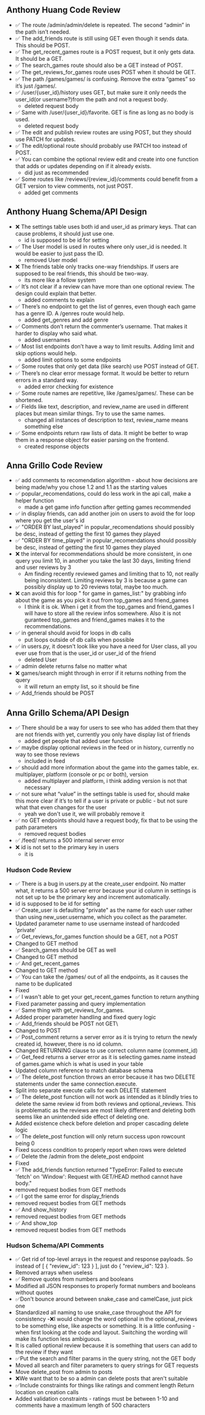 ## Anthony Huang Code Review
- ✅ The route /admin/admin/delete is repeated. The second “admin” in the path isn’t needed.
- ✅ The add_friends route is still using GET even though it sends data. This should be POST.
- ✅ The get_recent_games route is a POST request, but it only gets data. It should be a GET.
- ✅ The search_games route should also be a GET instead of POST.
- ✅ The get_reviews_for_games route uses POST when it should be GET.
- ✅ The path /games/games/ is confusing. Remove the extra “games” so it’s just /games/.
- ✅ /user/{user_id}/history uses GET, but make sure it only needs the user_id(or username?)from the path and not a request body.
  - deleted request body
- ✅ Same with /user/{user_id}/favorite. GET is fine as long as no body is used.
  - deleted request body
- ✅ The edit and publish review routes are using POST, but they should use PATCH for updates.
- ✅ The edit/optional route should probably use PATCH too instead of POST.
- ✅ You can combine the optional review edit and create into one function that adds or updates depending on if it already exists.
  - did just as recommended
- ✅ Some routes like /reviews/{review_id}/comments could benefit from a GET version to view comments, not just POST.
  - added get comments

## Anthony Huang Schema/API Design
- ❌ The settings table uses both id and user_id as primary keys. That can cause problems, it should just use one.
    - id is supposed to be id for setting
- ✅ The User model is used in routes where only user_id is needed. It would be easier to just pass the ID.
  - removed User model
- ❌ The friends table only tracks one-way friendships. If users are supposed to be real friends, this should be two-way.
    - its more like a follow system
- ✅ It’s not clear if a review can have more than one optional review. The design could explain that better.
  - added comments to explain
- ✅ There’s no endpoint to get the list of genres, even though each game has a genre ID. A /genres route would help.
  - added get_genres and add genre
- ✅ Comments don’t return the commenter’s username. That makes it harder to display who said what.
  - added usernames
- ✅ Most list endpoints don’t have a way to limit results. Adding limit and skip options would help.
  - added limit options to some endpoints
- ✅ Some routes that only get data (like search) use POST instead of GET.
- ✅ There’s no clear error message format. It would be better to return errors in a standard way.
  - added error checking for existence
- ✅ Some route names are repetitive, like /games/games/. These can be shortened.
- ✅ Fields like text, description, and review_name are used in different places but mean similar things. Try to use the same names.
  - changed all instances of description to text, review_name means something else
- ✅ Some endpoints return raw lists of data. It might be better to wrap them in a response object for easier parsing on the frontend.
  - created response objects

## Anna Grillo Code Review
- ✅ add comments to recomendation algorithm - about how decisions are being made/why you chose 1.2 and 1.1 as the starting values
- ✅ popular_recomendations, could do less work in the api call, make a helper function
  - made a get game info function after getting games recommended
- ✅ in display friends, can add another join on users to avoid the for loop where you get the user's id
- ✅ "ORDER BY last_played" in popular_recomendations should possibly be desc, instead of getting the first 10 games they played
- ✅ "ORDER BY time_played" in popular_recomendations should possibly be desc, instead of getting the first 10 games they played
- ❌ the interval for recommendations should be more consistent, in one query you limit 10, in another you take the last 30 days, limiting friend and user reviews by 3
  - Am finding recently reviewed games and limiting that to 10, not really being inconsistent. Limiting reviews by 3 is because a game can possibly display up to 20 reviews total, maybe too much.
- ❌ can avoid this for loop " for game in games_list:" by grabbing info about the game as you pick it out from top_games and friend_games
  - I think it is ok. When i get it from the top_games and friend_games I will have to store all the review infos somewhere. Also it is not guranteed top_games and friend_games makes it to the recommendations. 
- ✅ in general should avoid for loops in db calls
  - put loops outside of db calls when possible
- ✅ in users.py, it doesn't look like you have a need for User class, all you ever use from that is the user_id or user_id of the friend
  - deleted User
- ✅ admin delete returns false no matter what
- ❌ games/search might through in error if it returns nothing from the query
  - it will return an empty list, so it should be fine
- ✅ Add_friends should be POST 

## Anna Grillo Schema/API Design
- ✅ There should be a way for users to see who has added them that they are not friends with yet, currently you only have display list of friends
  - added get people that added user function
- ✅ maybe display optional reviews in the feed or in history, currently no way to see those reviews
  - included in feed
- ✅ should add more information about the game into the games table, ex. multiplayer, platform (console or pc or both), version
  - added multiplayer and platform, i think adding version is not that necessary
- ✅ not sure what “value” in the settings table is used for, should make this more clear if it’s to tell if a user is private or public - but not sure what that even changes for the user
  - yeah we don't use it, we will probably remove it
- ✅ no GET endpoints should have a request body, fix that to be using the path parameters
  - removed request bodies
- ✅ /feed/ returns a 500 internal server error
- ❌ id is not set to the primary key in users
  - it is

### Hudson Code Review

- ✅ There is a bug in users.py at the create_user endpoint. No matter what, it returns a 500 server error because your id column in settings is not set up to be the primary key and increment automatically.
- id is supposed to be id for setting
- ✅ Create_user is defaulting "private" as the name for each user rather than using new_user.username, which you collect as the parameter.
- Updated parameter name to use username instead of hardcoded 'private'
- ✅ Get_reviews_for_games function should be a GET, not a POST
- Changed to GET method
- ✅ Search_games should be GET as well
- Changed to GET method
- ✅ And get_recent_games
- Changed to GET method
- ✅ You can take the /games/ out of all the endpoints, as it causes the name to be duplicated
- Fixed
- ✅ I wasn't able to get your get_recent_games function to return anything
- Fixed parameter passing and query implementation
- ✅ Same thing with get_reviews_for_games.
- Added proper parameter handling and fixed query logic
- ✅ Add_friends should be POST not GET\
- Changed to POST
- ✅ Post_comment returns a server error as it is trying to return the newly created id, however, there is no id column.
- Changed RETURNING clause to use correct column name (comment_id)
- ✅ Get_feed returns a server error as it is selecting games.name instead of games.game which is what is used in your table
- Updated column reference to match database schema
- ✅ The delete_post function throws an error because it has two DELETE statements under the same connection.execute.
- Split into separate execute calls for each DELETE statement
- ✅ The delete_post function will not work as intended as it blindly tries to delete the same review id from both reviews and optional_reviews. This is problematic as the reviews are most likely different and deleting both seems like an unintended side effect of deleting one.
- Added existence check before deletion and proper cascading delete logic
- ✅ The delete_post function will only return success upon rowcount being 0
- Fixed success condition to properly report when rows were deleted
- ✅ Delete the /admin from the delete_post endpoint
- Fixed
- ✅ The add_friends function returned "TypeError: Failed to execute 'fetch' on 'Window': Request with GET/HEAD method cannot have body."
- removed request bodies from GET methods
- ✅ I got the same error for display_friends
- removed request bodies from GET methods
- ✅ And show_history
- removed request bodies from GET methods
- ✅ And show_top
- removed request bodies from GET methods

### Hudson Schema/API Comments
- ✅ Get rid of top-level arrays in the request and response payloads. So instead of [ { "review_id": 123 } ], just do { "review_id": 123 }.
- Removed arrays when useless
- ✅ Remove quotes from numbers and booleans
- Modified all JSON responses to properly format numbers and booleans without quotes
- ✅Don't bounce around between snake_case and camelCase, just pick one
- Standardized all naming to use snake_case throughout the API for consistency
-❌I would change the word optional in the optional_reviews to be something else, like aspects or something. It is a little confusing - when first looking at the code and layout. Switching the wording will make its function less ambiguous.
- It is called optional review because it is something that users can add to the review if they want
- ✅Put the search and filter params in the query string, not the GET body
- Moved all search and filter parameters to query strings for GET requests
- Move delete_post from admin to posts
- ❌We want that to be so a admin can delete posts that aren't suitable
- ✅Include constraints for things like ratings and comment length
Return location on creation calls
- Added validation constraints - ratings must be between 1-10 and comments have a maximum length of 500 characters